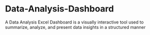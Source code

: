 # Data-Analysis-Dashboard
A Data Analysis Excel Dashboard is a visually interactive tool used to summarize, analyze, and present data insights in a structured manner
